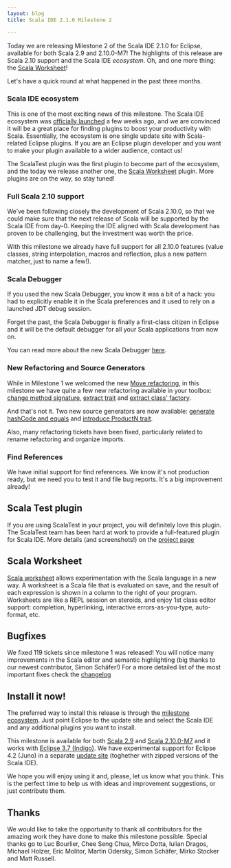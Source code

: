 ```yaml
---
layout: blog
title: Scala IDE 2.1.0 Milestone 2

---
```


Today we are releasing Milestone 2 of the Scala IDE 2.1.0 for Eclipse, available for both 
Scala 2.9 and 2.10.0-M7! The highlights of this release are Scala 2.10 support and the Scala IDE
*ecosystem*. Oh, and one more thing: the [Scala Worksheet][worksheet]!

Let's have a quick round at what happened in the past three months.

### Scala IDE ecosystem

This is one of the most exciting news of this milestone. The Scala IDE ecosystem was 
[officially launched](http://scala-ide.org/blog/scalatest-ecosystem.html) a few weeks ago, and 
we are convinced it will be a great place for finding plugins to boost your productivity with 
Scala. Essentially, the ecosystem is one single update site with Scala-related Eclipse plugins.
If you are an Eclipse plugin developer and you want to make your plugin available to a wider
audience, contact us!

The ScalaTest plugin was the first plugin to become part of the ecosystem, and the today we
release another one, the [Scala Worksheet][worksheet] plugin. More plugins are on the way, so stay tuned!

### Full Scala 2.10 support

We’ve been following closely the development of Scala 2.10.0, so that we could make sure that 
the next release of Scala will be supported by the Scala IDE from day-0. Keeping the IDE 
aligned with Scala development has proven to be challenging, but the investment was worth 
the price. 

With this milestone we already have full support for all 2.10.0 features (value classes, 
string interpolation, macros and reflection, plus a new pattern matcher, just to name a few!).

### Scala Debugger

If you used the new Scala Debugger, you know it was a bit of a hack: you had to explicitly 
enable it in the Scala preferences and it used to rely on a launched JDT debug session. 

Forget the past, the Scala Debugger is finally a first-class citizen in Eclipse and it will 
be the default debugger for all your Scala applications from now on.

You can read more about the new Scala Debugger [here][scala-debugger].

### New Refactoring and Source Generators

While in Milestone 1 we welcomed the new [Move refactoring][move-refactoring], in this 
milestone we have quite a few new refactoring available in your toolbox: 
[change method signature][method-signature-refactoring], [extract trait][extract-trait-refactoring] 
and [extract class' factory][move-constructor]. 

And that's not it. Two new source generators are now available: [generate hashCode and equals][hashcode-equals] 
and [introduce ProductN trait][productN-trait].

Also, many refactoring tickets have been fixed, particularly related to rename refactoring and organize imports.

### Find References

We have initial support for find references. We know it's not production ready, but we need you to 
test it and file bug reports. It's a big improvement already!


## Scala Test plugin

If you are using ScalaTest in your project, you will definitely love this plugin. The ScalaTest team has
been hard at work to provide a full-featured plugin for Scala IDE. More details (and screenshots!) on
the [project page](https://github.com/scalatest/scalatest-eclipse-plugin)

## Scala Worksheet

[Scala worksheet][worksheet] allows experimentation with the Scala language in a new way. A worksheet is a Scala file that is evaluated on save, and the result of each expression is shown in a column to the right of your program. Worksheets are like a REPL session on steroids, and enjoy 1st class editor support: completion, hyperlinking, interactive errors-as-you-type, auto-format, etc.

## Bugfixes

We fixed 119 tickets since milestone 1 was released! You will notice many improvements in the Scala editor and semantic highlighting (big thanks to our newest contributor, Simon Schäfer!) For a more detailed list of the most important fixes check the [changelog][changelog]

## Install it now!

The preferred way to install this release is through the [milestone ecosystem][ecosystem]. Just point Eclipse to
the update site and select the Scala IDE and any additional plugins you want to install.

This milestone is available for both [Scala 2.9][scala-29] and [Scala 2.10.0-M7][scala-2.10-m7] and it works with 
[Eclipse 3.7 (Indigo)][indigo]. We have experimental support for Eclipse 4.2 (Juno) in a separate [update site][milestone-download]
(toghether with zipped versions of the Scala IDE).

We hope you will enjoy using it and, please, let us know what you think. This is the perfect time to help us 
with ideas and improvement suggestions, or just contribute them.

## Thanks

We would like to take the opportunity to thank all contributors for the amazing work they have done 
to make this milestone possible. Special thanks go to Luc Bourlier, Chee Seng Chua, Mirco Dotta, 
Iulian Dragos, Michael Holzer, Eric Molitor, Martin Odersky, Simon Schäfer, Mirko Stocker and Matt Russell.


[ide-java7]: /blog/java-7.html
[indigo]: http://www.eclipse.org/downloads/packages/release/indigo/sr2
[roadmap]: /docs/dev/roadmap.html

[scala-debugger]: /docs/helium/features/scaladebugger/index.html
[move-refactoring]: /docs/helium/features/new-refactoring/index.html#move-class-object-or-trait-refactoring
[method-signature-refactoring]: /docs/helium/features/new-refactoring/index.html#method-signature-refactorings
[extract-trait-refactoring]: /docs/helium/features/new-refactoring/index.html#Extract_trait
[move-constructor]: /docs/helium/features/new-refactoring/index.html#Move_constructor_to_companion_object
[hashcode-equals]: /docs/helium/features/source-generators/index.html#Generate_hashCode_and_equals
[productN-trait]: /docs/helium/features/source-generators/index.html#Introduce_ProductN_trait
[milestone-download]: /download/milestone.html
[scala-29]: http://www.scala-lang.org/downloads
[scala-2.10-m7]: http://www.scala-lang.org/node/12797
[worksheet]: https://github.com/scala-ide/scala-worksheet/wiki/Getting-Started
[changelog]: http://scala-ide.org/docs/changelog.html
[ecosystem]: /download/ecosystem.html